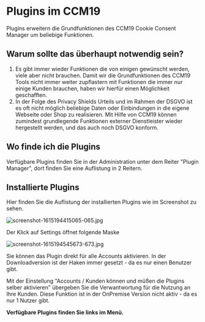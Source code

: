 # Plugins im CCM19

Plugins erweitern die Grundfunktionen des CCM19 Cookie Consent Manager um beliebige Funktionen.

## Warum sollte das überhaupt notwendig sein?

1. Es gibt immer wieder Funktionen die von einigen gewünscht werden, viele aber nicht brauchen. Damit wir die Grundfunktionen des CCM19 Tools nicht immer weiter zupflastern mit Funktionen die immer nur einige Kunden brauchen, haben wir hierfür einen Möglichkeit geschafften.
2. In der Folge des Privacy Shields Urteils und im Rahmen der DSGVO ist es oft nicht möglich beliebige Daten oder Einbindungen in die eigene Webseite oder Shop zu realisieren. Mit Hilfe von CCM19 können zumindest grundlegende Funktionen externer Dienstleister wieder hergestellt werden, und das auch noch DSGVO konform.

## Wo finde ich die Plugins

Verfügbare Plugins finden Sie in der Administration unter dem Reiter "Plugin Manager", dort finden Sie eine Auflistung in 2 Reitern.

## Installierte Plugins

Hier finden Sie die Auflistung der installierten Plugins wie im Screenshot zu sehen.

![screenshot-1615194415065-065.jpg](../../assets/screenshot-1615194415065-065.jpg)

Der Klick auf Settings öffnet folgende Maske

![screenshot-1615194545673-673.jpg](../../assets/screenshot-1615194545673-673.jpg)

Sie können das Plugin direkt für alle Accounts aktivieren. In der Downloadversion ist der Haken immer gesetzt - da es nur einen Benutzer gibt.

Mit der Einstellung "Accounts / Kunden können und müßen die Plugins selber aktivieren" übergeben Sie die Verwantwortung für die Nutzung an Ihre Kunden. Diese Funktion ist in der OnPremise Version nicht aktiv - da es nur 1 Nutzer gibt.

**Verfügbare Plugins finden Sie links im Menü.**
